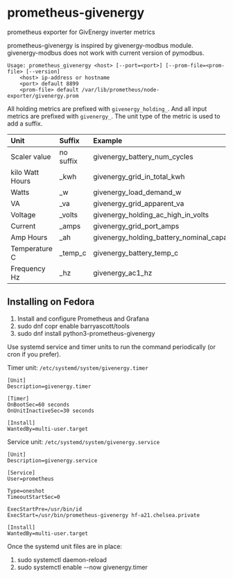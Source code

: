 # prometheus-givenergy
prometheus exporter for GivEnergy inverter metrics

prometheus-givenergy is inspired by givenergy-modbus module.
givenergy-modbus does not work with current version of pymodbus.

```
Usage: prometheus_givenergy <host> [--port=<port>] [--prom-file=<prom-file> [--version]
    <host> ip-address or hostname
    <port> default 8899
    <prom-file> default /var/lib/prometheus/node-exporter/givenergy.prom
```

All holding metrics are prefixed with `givenergy_holding_`.
And all input metrics are prefixed with `givenergy_`.
The unit type of the metric is used to add a suffix.

| Unit | Suffix | Example |
|:-----|:-------|:--------|
| Scaler value | no suffix | givenergy_battery_num_cycles |
| kilo Watt Hours | _kwh | givenergy_grid_in_total_kwh |
| Watts | _w | givenergy_load_demand_w |
| VA | _va | givenergy_grid_apparent_va |
| Voltage | _volts | givenergy_holding_ac_high_in_volts |
| Current | _amps | givenergy_grid_port_amps |
| Amp Hours | _ah | givenergy_holding_battery_nominal_capacity_ah |
| Temperature C | _temp_c | givenergy_battery_temp_c |
| Frequency Hz | _hz | givenergy_ac1_hz |

## Installing on Fedora

 1. Install and configure Prometheus and Grafana
 1. sudo dnf copr enable barryascott/tools
 1. sudo dnf install python3-prometheus-givenergy

Use systemd service and timer units to run the command periodically
(or cron if you prefer).

Timer unit: `/etc/systemd/system/givenergy.timer`
```
[Unit]
Description=givenergy.timer

[Timer]
OnBootSec=60 seconds
OnUnitInactiveSec=30 seconds

[Install]
WantedBy=multi-user.target
```

Service unit: `/etc/systemd/system/givenergy.service`
```
[Unit]
Description=givenergy.service

[Service]
User=prometheus

Type=oneshot
TimeoutStartSec=0

ExecStartPre=/usr/bin/id
ExecStart=/usr/bin/prometheus-givenergy hf-a21.chelsea.private

[Install]
WantedBy=multi-user.target
```

Once the systemd unit files are in place:

 1. sudo systemctl daemon-reload
 1. sudo systemctl enable --now givenergy.timer
